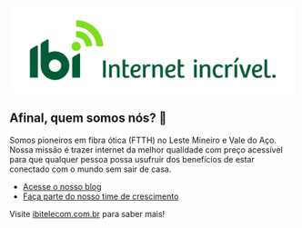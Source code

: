 <div align="center">
  <img src="./logo.png" width="500">
</div>

## Afinal, quem somos nós? 🚀

Somos pioneiros em fibra ótica (FTTH) no Leste Mineiro e Vale do Aço. Nossa missão é trazer internet da melhor qualidade com preço acessível para que qualquer pessoa possa usufruir dos benefícios de estar conectado com o mundo sem sair de casa.

* [Acesse o nosso blog](https://ibitelecom.com.br/blog/)
* [Faça parte do nosso time de crescimento](https://ibipar.vagas.solides.com.br/)

Visite [ibitelecom.com.br](https://ibitelecom.com.br/) para saber mais!
